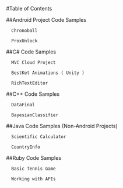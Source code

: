#Table of Contents

##Android Project Code Samples
  
      Chronoball
    
      ProxUnlock
    
##C# Code Samples
  
      MVC Cloud Project
    
      BestKet Animations ( Unity )
    
      RichTextEditor
    
##C++ Code Samples

      DataFinal
  
      BayesianClassifier
    
##Java Code Samples (Non-Android Projects)
  
      Scientific Calculator
    
      CountryInfo
    
##Ruby Code Samples
  
      Basic Tennis Game
    
      Working with APIs
  
